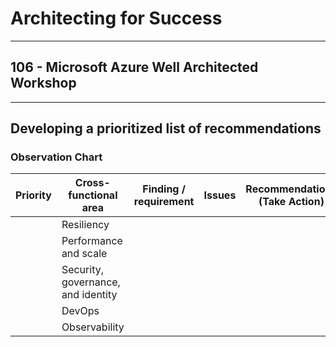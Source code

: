 # Architecting for Success

---

## 106 - Microsoft Azure Well Architected Workshop

---

## Developing a prioritized list of recommendations

### Observation Chart

Priority | Cross-functional area  | Finding / requirement | Issues | Recommendations (Take Action)
---------|------------------------|-----------------------|--------|------------------------------
|   | Resiliency |   |   |  
|   | Performance and scale  |   |   |  
|   | Security, governance, and identity  |   |   |  
|   | DevOps |   |   |  
|   | Observability  |   |   |  
